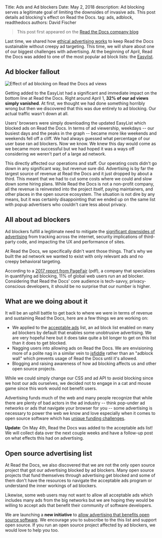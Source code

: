 Title: Ads and Ad blockers
Date: May 2, 2018
description: Ad blocking serves a legitimate goal of limiting the downsides of invasive ads. This post details ad blocking's effect on Read the Docs.
tag: ads, adblock, readthedocs
authors: David Fischer


> This post first appeared
> on the [Read the Docs company blog](https://blog.readthedocs.com/ads-and-adblocking/)

Last time, we shared how
[ethical advertising works]({filename}ethical-advertising-works.md)
to keep Read the Docs sustainable without creepy ad
targeting. This time, we will share about one of our biggest challenges
with advertising. At the beginning of April, Read the Docs was added to
one of the most popular ad block lists: the
[Easylist](https://easylist.to/).

Ad blocker fallout
------------------

<img src="{static}../images/posts/2018-readthedocs-adblocker-fallout.png" class="mw-100" alt="Effect of ad blocking on Read the Docs ad views">

Getting added to the EasyList had a significant and immediate impact on
the bottom line at Read the Docs. Right around April 1, **32% of our ad
views simply vanished**. At first, we thought we had done something
horribly wrong but then we discovered that this was due entirely to ad
blocking. Our actual traffic wasn't down at all.

Users' browsers were simply downloading the updated EasyList which
blocked ads on Read the Docs. In terms of ad viewership, weekdays --
our busiest days and the peaks in the graph -- became more like weekends
and weekends fell off a cliff. We had always guessed what percentage of
our user base ran ad blockers. Now we know. We knew this day would come
as we became more successful but we had hoped it was a ways off
considering we weren't part of a large ad network.

This directly affected our operations and staff. Our operating costs
didn't go down in any significant way, but revenue sure did.
Advertising is by far the largest source of revenue at Read the Docs and
it just dropped by about a third. This meant that we had to cut some
costs where we could and slow down some hiring plans. While Read the
Docs is not a non-profit company, all the revenue is reinvested into the
project itself, paying maintainers, and other places in the open source
ecosystem. The situation is not dire by any means, but it was certainly
disappointing that we ended up on the same list with popup advertisers
who couldn't care less about privacy.

All about ad blockers
---------------------

Ad blockers fulfill a legitimate need to mitigate the [significant
downsides of
advertising](https://docs.readthedocs.io/en/latest/ethical-advertising.html)
from tracking across the internet, security implications of third-party
code, and impacting the UX and performance of sites.

At Read the Docs, we specifically didn't want those things. That's why
we built the ad network we wanted to exist with only relevant ads and no
creepy behavioral targeting.

According to a [2017 report from
PageFair](https://pagefair.com/downloads/2017/01/PageFair-2017-Adblock-Report.pdf)
(pdf), a company that specializes in quantifying ad blocking, 11% of
global web users run an ad blocker. Considering that Read the Docs'
core audience is tech-savvy, privacy-conscious developers, it should be
no surprise that our number is higher.

What are we doing about it
--------------------------

It will be an uphill battle to get back to where we were in terms of
revenue and sustaining Read the Docs, here are a few things we are
working on:

-   We applied to the [acceptable ads](https://acceptableads.com/) list,
    an ad block list enabled on many ad blockers by default that enables
    some unobtrusive advertising. We are very hopeful here but it does
    take quite a bit longer to get on this list than it does to get
    blocked.
-   Nagging users into allowing ads on Read the Docs. We are envisioning
    more of a polite nag in a similar vein to
    [jsfiddle](https://jsfiddle.net/) rather than an \"adblock wall\"
    which prevents usage of Read the Docs until it's allowed.
-   Blogging and raising awareness of how ad blocking affects us and
    other open source projects.

While we could simply change our CSS and ad API to avoid blocking since
we host our ads ourselves, we decided not to engage in a cat and mouse
game since this work would not benefit users.

Advertising funds much of the web and many people recognize that while
there are plenty of bad actors in the ad industry -- think pop-under ad
networks or ads that navigate your browser for you -- some advertising
is necessary to power the web we know and love especially when it comes
to open source software which has [unique funding
challenges](https://www.fordfoundation.org/library/reports-and-studies/roads-and-bridges-the-unseen-labor-behind-our-digital-infrastructure/).

**Update**: On May 4th, Read the Docs was added to the acceptable ads
list! We will collect data over the next couple weeks and have a
follow-up post on what effects this had on advertising.

Open source advertising list
----------------------------

At Read the Docs, we also discovered that we are not the only open
source project that got our advertising blocked by ad blockers. Many
open source projects that fund themselves through advertising get
blocked and some of them don't have the resources to navigate the
acceptable ads program or understand the inner workings of ad blockers.

Likewise, some web users may not want to allow all acceptable ads which
includes many ads from the big networks but we are hoping they would be
willing to accept ads that benefit their community of software
developers.

We are launching a **new initiative** to [allow advertising that
benefits open source
software](https://ads-for-open-source.readthedocs.io). We encourage you
to subscribe to the this list and support open source. If you run an
open source project affected by ad blockers, we would love to help you
too.

